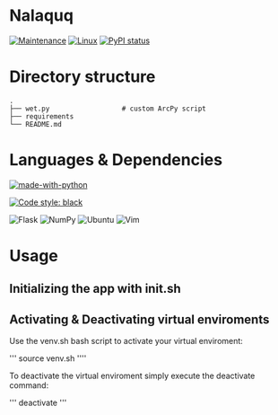 # Nalaquq


[![Maintenance](https://img.shields.io/badge/Maintained%3F-yes-green.svg)](https://GitHub.com/Naereen/StrapDown.js/graphs/commit-activity) [![Linux](https://svgshare.com/i/Zhy.svg)](https://svgshare.com/i/Zhy.svg) [![PyPI status](https://img.shields.io/pypi/status/ansicolortags.svg)](https://pypi.python.org/pypi/ansicolortags/t)

# Directory structure

    .
    ├── wet.py                  # custom ArcPy script
    ├── requirements		
    └── README.md


# Languages & Dependencies 
[![made-with-python](https://img.shields.io/badge/Made%20with-Python-1f425f.svg)](https://www.python.org/)
 
[![Code style: black](https://img.shields.io/badge/code%20style-black-000000.svg)](https://github.com/psf/black)

![Flask](https://img.shields.io/badge/Flask-000000?style=for-the-badge&logo=flask&logoColor=white) 
![NumPy](https://img.shields.io/badge/numpy-%23013243.svg?style=for-the-badge&logo=numpy&logoColor=white)
![Ubuntu](https://img.shields.io/badge/Ubuntu-E95420?style=for-the-badge&logo=ubuntu&logoColor=white) ![Vim](https://img.shields.io/badge/VIM-%2311AB00.svg?style=for-the-badge&logo=vim&logoColor=white)

# Usage
## Initializing the app with init.sh

## Activating & Deactivating virtual enviroments 
Use the venv.sh bash script to activate your virtual enviroment: 

'''
source venv.sh 
''''

To deactivate the virtual enviroment simply execute the deactivate command: 

'''
deactivate
'''


